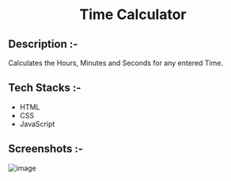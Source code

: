 # <p align="center">Time Calculator</p>

## Description :-

Calculates the Hours, Minutes and Seconds for any entered Time.

## Tech Stacks :-

- HTML
- CSS
- JavaScript

## Screenshots :-

![image](https://github.com/Rakesh9100/CalcDiverse/assets/73993775/31310197-b98a-4681-a1dd-7e660d5e9942)
